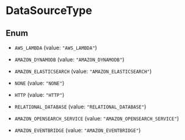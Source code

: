 

# DataSourceType

## Enum


* `AWS_LAMBDA` (value: `"AWS_LAMBDA"`)

* `AMAZON_DYNAMODB` (value: `"AMAZON_DYNAMODB"`)

* `AMAZON_ELASTICSEARCH` (value: `"AMAZON_ELASTICSEARCH"`)

* `NONE` (value: `"NONE"`)

* `HTTP` (value: `"HTTP"`)

* `RELATIONAL_DATABASE` (value: `"RELATIONAL_DATABASE"`)

* `AMAZON_OPENSEARCH_SERVICE` (value: `"AMAZON_OPENSEARCH_SERVICE"`)

* `AMAZON_EVENTBRIDGE` (value: `"AMAZON_EVENTBRIDGE"`)



